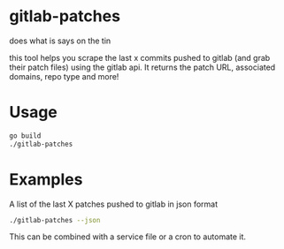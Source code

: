 # gitlab-patches

does what is says on the tin

this tool helps you scrape the last x commits pushed to gitlab (and grab their patch files) using the gitlab api. It returns the patch URL, associated domains, repo type and more!

# Usage

```bash
go build
./gitlab-patches
```

# Examples

A list of the last X patches pushed to gitlab in json format

```bash
./gitlab-patches --json
```

This can be combined with a service file or a cron to automate it.